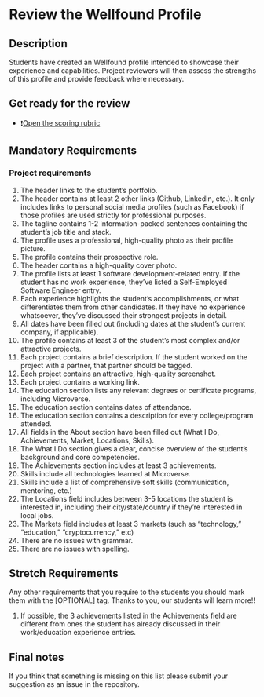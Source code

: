 # Review the Wellfound Profile

## Description

Students have created an Wellfound profile intended to showcase their experience and capabilities. Project reviewers will then assess the strengths of this profile and provide feedback where necessary.

## Get ready for the review

- ❗️[Open the scoring rubric](https://docs.google.com/document/d/1ZHhPBL8w6tqSlVDOWI4u9kMVCQtxeDDL9aL3j0VQ2iA/edit)

## Mandatory Requirements

### Project requirements

1.  The header links to the student’s portfolio.
2.  The header contains at least 2 other links (Github, LinkedIn, etc.). It only includes links to personal social media profiles (such as Facebook) if those profiles are used strictly for professional purposes.
3.  The tagline contains 1-2 information-packed sentences containing the student’s job title and stack.
4.  The profile uses a professional, high-quality photo as their profile picture.
5.  The profile contains their prospective role.
6.  The header contains a high-quality cover photo.
7.  The profile lists at least 1 software development-related entry. If the student has no work experience, they’ve listed a Self-Employed Software Engineer entry.
8.  Each experience highlights the student’s accomplishments, or what differentiates them from other candidates. If they have no experience whatsoever, they’ve discussed their strongest projects in detail.
9.  All dates have been filled out (including dates at the student’s current company, if applicable).
10. The profile contains at least 3 of the student’s most complex and/or attractive projects.
11. Each project contains a brief description. If the student worked on the project with a partner, that partner should be tagged.
12. Each project contains an attractive, high-quality screenshot.
13. Each project contains a working link.
14. The education section lists any relevant degrees or certificate programs, including Microverse.
15. The education section contains dates of attendance.
16. The education section contains a description for every college/program attended.
17. All fields in the About section have been filled out (What I Do, Achievements, Market, Locations, Skills).
18. The What I Do section gives a clear, concise overview of the student’s background and core competencies.
19. The Achievements section includes at least 3 achievements.
20. Skills include all technologies learned at Microverse.
21. Skills include a list of comprehensive soft skills (communication, mentoring, etc.)
22. The Locations field includes between 3-5 locations the student is interested in, including their city/state/country if they’re interested in local jobs.
23. The Markets field includes at least 3 markets (such as “technology,” “education,” “cryptocurrency,” etc)
24. There are no issues with grammar.
25. There are no issues with spelling.

## Stretch Requirements

Any other requirements that you require to the students you should mark them with the [OPTIONAL] tag. Thanks to you, our students will learn more!!

1. If possible, the 3 achievements listed in the Achievements field are different from ones the student has already discussed in their work/education experience entries.

## Final notes

If you think that something is missing on this list please submit your suggestion as an issue in the repository.
